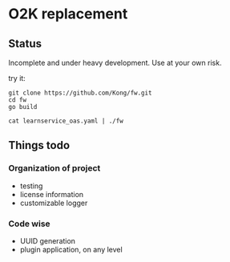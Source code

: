 # O2K replacement

## Status

Incomplete and under heavy development. Use at your own risk.

try it:
```shell
git clone https://github.com/Kong/fw.git
cd fw
go build

cat learnservice_oas.yaml | ./fw
```

## Things todo

### Organization of project

- testing
- license information
- customizable logger

### Code wise

- UUID generation
- plugin application, on any level

